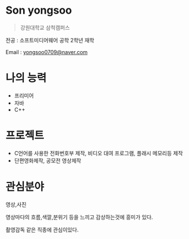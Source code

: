 # Son yongsoo

> 강원대학교 삼척캠퍼스

 전공 : 소프트미디어웨어 공학 
 2학년 재학

Email : yongsoo0709@naver.com 

 
 
# 나의 능력

- 프리미어
-  자바
-  C++



# 프로젝트
- C언어를 사용한 전화번호부 제작, 비디오 대여 프로그램, 플래시 메모리등 제작
- 단편영화제작, 공모전 영상제작



# 관심분야

 영상,사진 
 
 영상마다의 흐름,색깔,분위기 등을 느끼고 감상하는것에 흥미가 있다.
 
 촬영감독 같은 직종에 관심이있다.
